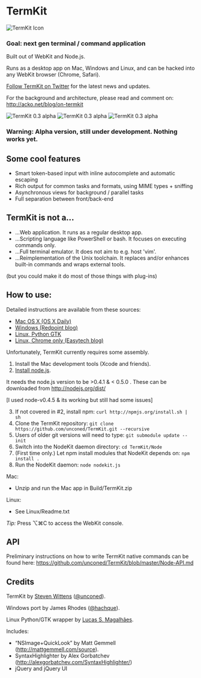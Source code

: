 # TermKit

![TermKit Icon](https://github.com/unconed/TermKit/raw/master/Illustrator/TermKit%20Icon%20128.png)

### Goal: next gen terminal / command application

Built out of WebKit and Node.js.

Runs as a desktop app on Mac, Windows and Linux, and can be hacked into any WebKit browser (Chrome, Safari).

[Follow TermKit on Twitter](https://twitter.com/TermKit) for the latest news and updates.

For the background and architecture, please read and comment on:
http://acko.net/blog/on-termkit

![TermKit 0.3 alpha](https://github.com/unconed/TermKit/raw/master/Mockups/Shot-0.3.png)
![TermKit 0.3 alpha](https://github.com/unconed/TermKit/raw/master/Mockups/Shot-Self-Commit.png)
![TermKit 0.3 alpha](https://github.com/unconed/TermKit/raw/master/Mockups/Shot-Highlight.png)

### Warning: Alpha version, still under development. Nothing works yet.

## Some cool features

* Smart token-based input with inline autocomplete and automatic escaping
* Rich output for common tasks and formats, using MIME types + sniffing
* Asynchronous views for background / parallel tasks
* Full separation between front/back-end

## TermKit is not a...
* ...Web application. It runs as a regular desktop app.
* ...Scripting language like PowerShell or bash. It focuses on executing commands only.
* ...Full terminal emulator. It does not aim to e.g. host 'vim'.
* ...Reimplementation of the Unix toolchain. It replaces and/or enhances built-in commands and wraps external tools.

(but you could make it do most of those things with plug-ins)

## How to use:

Detailed instructions are available from these sources:

* [Mac OS X (OS X Daily)](http://osxdaily.com/2011/05/19/termkit-terminal-reimagined-how-to-install/)
* [Windows (Redpoint blog)](http://blog.redpointsoftware.com.au/termkit/)
* [Linux, Python GTK](https://github.com/unconed/TermKit/tree/master/Linux)
* [Linux, Chrome only (Easytech blog)](http://blog.easytech.com.ar/2011/05/21/playing-with-termkit-with-chrome/) 

Unfortunately, TermKit currently requires some assembly.

1. Install the Mac development tools (Xcode and friends).
2. [Install node.js](https://github.com/joyent/node/wiki/Installation).

  It needs the node.js version to be >0.4.1 & < 0.5.0 . These can be downloaded from http://nodejs.org/dist/
  
   [I used node-v0.4.5 & its working but still had some issues]


3. If not covered in #2, install npm: `curl http://npmjs.org/install.sh | sh`
4. Clone the TermKit repository: `git clone https://github.com/unconed/TermKit.git --recursive`
5. Users of older git versions will need to type: `git submodule update --init`
6. Switch into the NodeKit daemon directory: `cd TermKit/Node`
7. (First time only.) Let npm install modules that NodeKit depends on: `npm install .`
8. Run the NodeKit daemon: `node nodekit.js`

Mac:
* Unzip and run the Mac app in Build/TermKit.zip

Linux:
* See Linux/Readme.txt

*Tip:* Press ⌥⌘C to access the WebKit console.

## API

Preliminary instructions on how to write TermKit native commands can be found here:
https://github.com/unconed/TermKit/blob/master/Node-API.md

## Credits

TermKit by [Steven Wittens](http://acko.net) ([@unconed](https://twitter.com/unconed)).

Windows port by James Rhodes ([@hachque](https://twitter.com/hachque)).

Linux Python/GTK wrapper by [Lucas S. Magalhães](https://github.com/lucassmagal).

Includes:

* “NSImage+QuickLook” by Matt Gemmell (http://mattgemmell.com/source).
* SyntaxHighlighter by Alex Gorbatchev (http://alexgorbatchev.com/SyntaxHighlighter/)
* jQuery and jQuery UI
